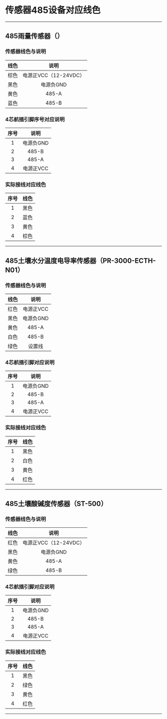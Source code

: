 # 传感器485设备对应线色

---

## 485雨量传感器（）

### 传感器线色与说明

| 线色 |         说明          |
| :--: | :-------------------: |
| 棕色 | 电源正VCC（12-24VDC） |
| 黑色 |       电源负GND       |
| 黄色 |         485-A         |
| 蓝色 |         485-B         |

### 4芯航插引脚序号对应说明

| 序号 |   说明    |
| :--: | :-------: |
|  1   | 电源负GND |
|  2   |   485-B   |
|  3   |   485-A   |
|  4   | 电源正VCC |

### 实际接线对应线色

| 序号 | 线色 |
| :--: | :--: |
|  1   | 黑色 |
|  2   | 蓝色 |
|  3   | 黄色 |
|  4   | 棕色 |



---

## 485土壤水分温度电导率传感器（PR-3000-ECTH-N01）

### 传感器线色与说明

| 线色 |   说明    |
| :--: | :-------: |
| 红色 | 电源正VCC |
| 黑色 | 电源负GND |
| 黄色 |   485-A   |
| 白色 |   485-B   |
| 绿色 |  设置线   |

### 4芯航插引脚对应说明

| 序号 |   说明    |
| :--: | :-------: |
|  1   | 电源负GND |
|  2   |   485-B   |
|  3   |   485-A   |
|  4   | 电源正VCC |

### 实际接线对应线色

| 序号 | 线色 |
| :--: | :--: |
|  1   | 黑色 |
|  2   | 白色 |
|  3   | 黄色 |
|  4   | 红色 |



---

## 485土壤酸碱度传感器（ST-500）

### 传感器线色与说明

| 线色 |         说明          |
| :--: | :-------------------: |
| 红色 | 电源正VCC（12-24VDC） |
| 黑色 |       电源负GND       |
| 黄色 |         485-A         |
| 绿色 |         485-B         |

### 4芯航插引脚对应说明

| 序号 |   说明    |
| :--: | :-------: |
|  1   | 电源负GND |
|  2   |   485-B   |
|  3   |   485-A   |
|  4   | 电源正VCC |

### 实际接线对应线色

| 序号 | 线色 |
| :--: | :--: |
|  1   | 黑色 |
|  2   | 绿色 |
|  3   | 黄色 |
|  4   | 红色 |

------

 